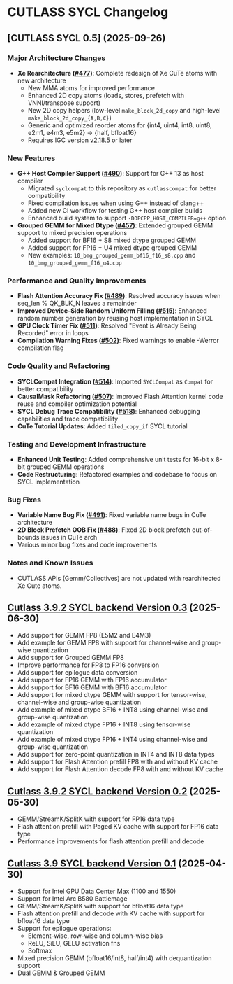 # CUTLASS SYCL Changelog

## [CUTLASS SYCL 0.5] (2025-09-26)
### Major Architecture Changes
- **Xe Rearchitecture ([#477](https://github.com/intel/cutlass-sycl/pull/477))**: Complete redesign of Xe CuTe atoms with new architecture
  - New MMA atoms for improved performance
  - Enhanced 2D copy atoms (loads, stores, prefetch with VNNI/transpose support)
  - New 2D copy helpers (low-level `make_block_2d_copy` and high-level `make_block_2d_copy_{A,B,C}`)
  - Generic and optimized reorder atoms for {int4, uint4, int8, uint8, e2m1, e4m3, e5m2} -> {half, bfloat16}
  - Requires IGC version [v2.18.5](https://github.com/intel/intel-graphics-compiler/releases/tag/v2.18.5) or later  

### New Features  
- **G++ Host Compiler Support ([#490](https://github.com/intel/cutlass-sycl/pull/490))**: Support for G++ 13 as host compiler
  - Migrated `syclcompat` to this repository as `cutlasscompat` for better compatibility
  - Fixed compilation issues when using G++ instead of clang++
  - Added new CI workflow for testing G++ host compiler builds
  - Enhanced build system to support `-DDPCPP_HOST_COMPILER=g++` option
- **Grouped GEMM for Mixed Dtype ([#457](https://github.com/intel/cutlass-sycl/pull/457))**: Extended grouped GEMM support to mixed precision operations
  - Added support for BF16 + S8 mixed dtype grouped GEMM
  - Added support for FP16 + U4 mixed dtype grouped GEMM
  - New examples: `10_bmg_grouped_gemm_bf16_f16_s8.cpp` and `10_bmg_grouped_gemm_f16_u4.cpp`

### Performance and Quality Improvements  
- **Flash Attention Accuracy Fix ([#489](https://github.com/intel/cutlass-sycl/pull/489))**: Resolved accuracy issues when seq_len % QK_BLK_N leaves a remainder
- **Improved Device-Side Random Uniform Filling ([#515](https://github.com/intel/cutlass-sycl/pull/515))**: Enhanced random number generation by reusing host implementation in SYCL
- **GPU Clock Timer Fix ([#511](https://github.com/intel/cutlass-sycl/pull/511))**: Resolved "Event is Already Being Recorded" error in loops
- **Compilation Warning Fixes ([#502](https://github.com/intel/cutlass-sycl/pull/502))**: Fixed warnings to enable -Werror compilation flag

### Code Quality and Refactoring
- **SYCLCompat Integration ([#514](https://github.com/intel/cutlass-sycl/pull/514))**: Imported `SYCLCompat` as `Compat` for better compatibility
- **CausalMask Refactoring ([#507](https://github.com/intel/cutlass-sycl/pull/507))**: Improved Flash Attention kernel code reuse and compiler optimization potential
- **SYCL Debug Trace Compatibility ([#518](https://github.com/intel/cutlass-sycl/pull/518))**: Enhanced debugging capabilities and trace compatibility
- **CuTe Tutorial Updates**: Added `tiled_copy_if` SYCL tutorial

### Testing and Development Infrastructure
- **Enhanced Unit Testing**: Added comprehensive unit tests for 16-bit x 8-bit grouped GEMM operations
- **Code Restructuring**: Refactored examples and codebase to focus on SYCL implementation

### Bug Fixes
- **Variable Name Bug Fix ([#491](https://github.com/intel/cutlass-sycl/pull/491))**: Fixed variable name bugs in CuTe architecture
- **2D Block Prefetch OOB Fix ([#488](https://github.com/intel/cutlass-sycl/pull/488))**: Fixed 2D block prefetch out-of-bounds issues in CuTe arch
- Various minor bug fixes and code improvements

### Notes and Known Issues
- CUTLASS APIs (Gemm/Collectives) are not updated with rearchitected Xe Cute atoms.

## [Cutlass 3.9.2 SYCL backend Version 0.3](https://github.com/codeplay/cutlass-fork/releases/tag/v3.9.2-0.3) (2025-06-30)
- Add support for GEMM FP8 (E5M2 and E4M3)
- Add example for GEMM FP8 with support for channel-wise and group-wise quantization
- Add support for Grouped GEMM FP8
- Improve performance for FP8 to FP16 conversion
- Add support for epilogue data conversion
- Add support for FP16 GEMM with FP16 accumulator
- Add support for BF16 GEMM with BF16 accumulator
- Add support for mixed dtype GEMM with support for tensor-wise, channel-wise and group-wise quantization
- Add example of mixed dtype BF16 + INT8 using channel-wise and group-wise quantization
- Add example of mixed dtype FP16 + INT8 using tensor-wise quantization
- Add example of mixed dtype FP16 + INT4 using channel-wise and group-wise quantization
- Add support for zero-point quantization in INT4 and INT8 data types
- Add support for Flash Attention prefill FP8 with and without KV cache
- Add support for Flash Attention decode FP8 with and without KV cache

## [Cutlass 3.9.2 SYCL backend Version 0.2](https://github.com/codeplay/cutlass-fork/releases/tag/v3.9.2-0.2) (2025-05-30)
- GEMM/StreamK/SplitK with support for FP16 data type
- Flash attention prefill with Paged KV cache with support for FP16 data type
- Performance improvements for flash attention prefill and decode

## [Cutlass 3.9 SYCL backend Version 0.1](https://github.com/codeplay/cutlass-fork/releases/tag/v3.9-0.1) (2025-04-30)
- Support for Intel GPU Data Center Max (1100 and 1550) 
- Support for Intel Arc B580 Battlemage 
- GEMM/StreamK/SplitK with support for bfloat16 data type
- Flash attention prefill and decode with KV cache with support for bfloat16 data type
- Support for epilogue operations:
  - Element-wise, row-wise and column-wise bias
  - ReLU, SiLU, GELU activation fns
  - Softmax
- Mixed precision GEMM (bfloat16/int8, half/int4) with dequantization support
- Dual GEMM & Grouped GEMM
